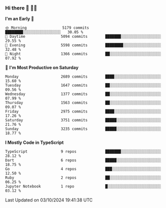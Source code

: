 ### Hi there 👋 🧑‍💻



<!--START_SECTION:waka-->
**I'm an Early 🐤** 

```text
🌞 Morning                5179 commits        ████████░░░░░░░░░░░░░░░░░   30.05 % 
🌆 Daytime                5094 commits        ███████░░░░░░░░░░░░░░░░░░   29.55 % 
🌃 Evening                5598 commits        ████████░░░░░░░░░░░░░░░░░   32.48 % 
🌙 Night                  1366 commits        ██░░░░░░░░░░░░░░░░░░░░░░░   07.92 % 
```
📅 **I'm Most Productive on Saturday** 

```text
Monday                   2689 commits        ████░░░░░░░░░░░░░░░░░░░░░   15.60 % 
Tuesday                  1647 commits        ██░░░░░░░░░░░░░░░░░░░░░░░   09.56 % 
Wednesday                1377 commits        ██░░░░░░░░░░░░░░░░░░░░░░░   07.99 % 
Thursday                 1563 commits        ██░░░░░░░░░░░░░░░░░░░░░░░   09.07 % 
Friday                   2975 commits        ████░░░░░░░░░░░░░░░░░░░░░   17.26 % 
Saturday                 3751 commits        █████░░░░░░░░░░░░░░░░░░░░   21.76 % 
Sunday                   3235 commits        █████░░░░░░░░░░░░░░░░░░░░   18.77 % 
```


**I Mostly Code in TypeScript** 

```text
TypeScript               9 repos             ███████░░░░░░░░░░░░░░░░░░   28.12 % 
Dart                     6 repos             █████░░░░░░░░░░░░░░░░░░░░   18.75 % 
Go                       4 repos             ███░░░░░░░░░░░░░░░░░░░░░░   12.50 % 
Ruby                     2 repos             ██░░░░░░░░░░░░░░░░░░░░░░░   06.25 % 
Jupyter Notebook         1 repo              █░░░░░░░░░░░░░░░░░░░░░░░░   03.12 % 
```




 Last Updated on 03/10/2024 19:41:38 UTC
<!--END_SECTION:waka-->


